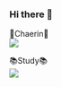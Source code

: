 ### Hi there 👋

<!--
**kcr0u0/kcr0u0** is a ✨ _special_ ✨ repository because its `README.md` (this file) appears on your GitHub profile.

Here are some ideas to get you started:

- 🔭 I’m currently working on ...
- 🌱 I’m currently learning ...
- 👯 I’m looking to collaborate on ...
- 🤔 I’m looking for help with ...
- 💬 Ask me about ...
- 📫 How to reach me: ...
- 😄 Pronouns: ...
- ⚡ Fun fact: ...
-->

🐣Chaerin🐣
<br>
<a href="https://github.com/kcr0u0"><img src="https://hits.seeyoufarm.com/api/count/incr/badge.svg?url=https%3A%2F%2Fgithub.com%2Fkcr0u0%2F&count_bg=%23000000&title_bg=%23000000&icon=&icon_color=%23E7E7E7&title=Github&edge_flat=false"/></a>
</br>

📚Study📚
<br>
<img src="https://img.shields.io/badge/Python-3964E5?style=flat-square&logo=Python&logoColor=blue"/>
</br>

